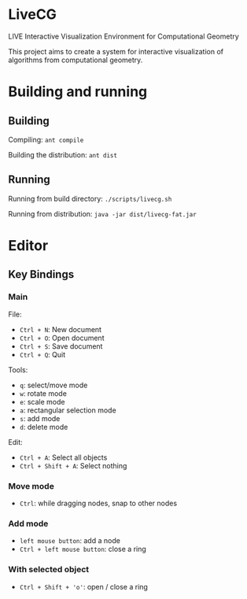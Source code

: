 LiveCG
=======

LIVE Interactive Visualization Environment for Computational Geometry

This project aims to create a system for interactive visualization of 
algorithms from computational geometry.

# Building and running
## Building
Compiling:
`ant compile`

Building the distribution:
`ant dist`

## Running
Running from build directory:
`./scripts/livecg.sh`

Running from distribution:
`java -jar dist/livecg-fat.jar`

# Editor
## Key Bindings
### Main
File:

* `Ctrl + N`: New document
* `Ctrl + O`: Open document
* `Ctrl + S`: Save document
* `Ctrl + Q`: Quit

Tools:  

* `q`: select/move mode
* `w`: rotate mode
* `e`: scale mode
* `a`: rectangular selection mode
* `s`: add mode
* `d`: delete mode

Edit:
  
* `Ctrl + A`: Select all objects
* `Ctrl + Shift + A`: Select nothing

### Move mode
* `Ctrl`: while dragging nodes, snap to other nodes

### Add mode
* `left mouse button`: add a node
* `Ctrl + left mouse button`: close a ring

### With selected object
* `Ctrl + Shift + 'o'`: open / close a ring
